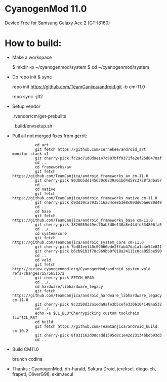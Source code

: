 CyanogenMod 11.0
=============================
Device Tree for Samsung Galaxy Ace 2
(GT-I8160)

How to build:
=============

- Make a workspace

  $ mkdir -p ~/cyanogenmod/system
  $ cd ~/cyanogenmod/system
  
- Do repo init & sync

  repo init https://github.com/TeamCanjica/android.git -b cm-11.0
  
  repo sync -j32

- Setup vendor
  
  ./vendor/cm/get-prebuilts
  
  . build/envsetup.sh

- Pull all not merged fixes from gerrit:

				cd art
				git fetch https://github.com/cernekee/android_art monitor-stack-v1
				git cherry-pick fc2ac71d0d9e147c607bff9371fe2ef25d8470af
				cd ..
				cd frameworks/av
				git fetch https://github.com/TeamCanjica/android_frameworks_av cm-11.0
				git cherry-pick 803bb5dd145630c0239a61bd4d58c3728f2dba57
				cd ..
				cd native
				git fetch https://github.com/TeamCanjica/android_frameworks_native cm-11.0
				git cherry-pick d9dd39ca7935c16a34ce8b3e8c00dd6bae680d49
				cd ..
				cd base
				git fetch https://github.com/TeamCanjica/android_frameworks_base cm-11.0
				git cherry-pick 3826055d49ec70ab3d0e130a8e444fd334806fa5
				cd ../..
				cd system/core
				git fetch https://github.com/TeamCanjica/android_system_core cm-11.0
				git cherry-pick 7bd81ee140c09066ede2ffab47da1a1c4e54e021
				git cherry-pick b6cb91b1f70c969bb0f818a24111c0ca055be590
				cd ..
				cd vold
				git fetch http://review.cyanogenmod.org/CyanogenMod/android_system_vold refs/changes/15/56515/2
				git cherry-pick FETCH_HEAD
				cd ../..
				cd hardware/libhardware_legacy
				git fetch https://github.com/TeamCanjica/android_hardware_libhardware_legacy cm-11.0
				git cherry-pick 9c2250d32a1eda9afe3b5cefe3306104148aa532
				cd ../..
				echo -e $CL_BLU"Cherrypicking custom toolchain fix"$CL_RST
				cd build
				git fetch https://github.com/TeamCanjica/android_build cm-10.2
				git cherry-pick 8f031162d08dadd1595d8c1e42d23134bbdb93d3
				cd ..
		
- Build CM11.0
  
  brunch codina


- Thanks : CyanogenMod, dh-harald, Sakura Droid, jereksel, diego-ch, frapeti, OliverG96, ekim.tecul
